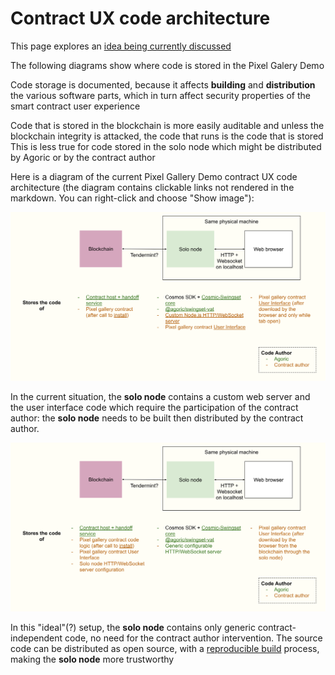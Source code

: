 # Contract UX code architecture

This page explores an [idea being currently discussed](https://github.com/Agoric/ERTP/issues/121)

The following diagrams show where code is stored in the Pixel Galery Demo

Code storage is documented, because it affects **building** and **distribution** the various software parts, which in turn affect security properties of the smart contract user experience

Code that is stored in the blockchain is more easily auditable and unless the blockchain integrity is attacked, the code that runs is the code that is stored
This is less true for code stored in the solo node which might be distributed by Agoric or by the contract author

Here is a diagram of the current Pixel Gallery Demo contract UX code architecture (the diagram contains clickable links not rendered in the markdown. You can right-click and choose "Show image"):

![Diagram showing the blockchain, solo node and web browser. Notably, the solo node contains a custom web server and the user interface code](./Pixel-demo-scenario-0-architrecture.svg)

In the current situation, the **solo node** contains a custom web server and the user interface code which require the participation of the contract author: the **solo node** needs to be built then distributed by the contract author.

![Diagram showing the blockchain, solo node and web browser. Notably, the solo node contains only generic code, no need for the contract author intervention](./Ideal-pixel-demo-architrecture.svg)

In this "ideal"(?) setup, the **solo node** contains only generic contract-independent code, no need for the contract author intervention. The source code can be distributed as open source, with a [reproducible build](https://reproducible-builds.org/) process, making the **solo node** more trustworthy

